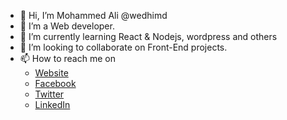 - 👋 Hi, I’m Mohammed Ali @wedhimd
- 👀 I’m a Web developer.
- 🌱 I’m currently learning React & Nodejs, wordpress and others
- 💞️ I’m looking to collaborate on Front-End projects.
- 📫 How to reach me on 
  * [Website](https://www.alihimd.com)
  * [Facebook](https://www.facebook.com/wedhimd)
  * [Twitter](https://www.twitter.com/wedhimd)
  * [LinkedIn](https://www.linkedin.com/in/mohammed-ali-hamed)

<!---
wedhimd/wedhimd is a ✨ special ✨ repository because its `README.md` (this file) appears on your GitHub profile.
You can click the Preview link to take a look at your changes.
--->
